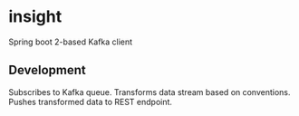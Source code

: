 # insight
Spring boot 2-based Kafka client
## Development

Subscribes to Kafka queue. Transforms data stream based on conventions. Pushes transformed data to REST endpoint.
